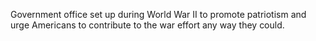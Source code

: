 Government office set up during World War II to promote patriotism and urge Americans to contribute to the war effort any way they could.